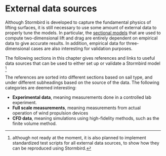 # External data sources

Although Stormbird is developed to capture the fundamental physics of lifting surfaces, it is still necessary to use some amount of external data to properly tune the models. In particular, the [sectional models](./../sectional_models/sectional_models_intro.md) that are used to compute two-dimensional lift and drag are entirely dependent on empirical data to give accurate results. In addition, empirical data for three-dimensional cases are also interesting for validation purposes. 

The following sections in this chapter gives references and links to useful data sources that can be used to either set up or validate a Stormbird model [^note_on_future_plans]

The references are sorted into different sections based on sail type, and under different subheadings based on the source of the data. The following categories are deemed interesting:
- **Experimental data**, meaning measurements done in a controlled lab experiment.
- **Full scale measurements**, meaning measurements from actual operation of wind propulsion devices
- **CFD data**, meaning simulations using high-fidelity methods, such as the finite volume method.

[^note_on_future_plans]: although not ready at the moment, it is also planned to implement standardized test scripts for all external data sources, to show how they can be reproduced using Stormbird.   